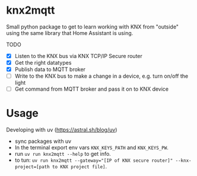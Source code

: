 # knx2mqtt
Small python package to get to learn working with KNX from "outside" using the same library that Home Assistant is using.

TODO
- [x] Listen to the KNX bus via KNX TCP/IP Secure router
- [x] Get the right datatypes
- [x] Publish data to MQTT broker
- [ ] Write to the KNX bus to make a change in a device, e.g. turn on/off the light
- [ ] Get command from MQTT broker and pass it on to KNX device

# Usage
Developing with uv (https://astral.sh/blog/uv)
- sync packages with uv
- In the terminal export env vars `KNX_KEYS_PATH` and `KNX_KEYS_PW`.
- run `uv run knx2mqtt --help` to get info.
- to tun: `uv run knx2mqtt --gateway="[IP of KNX secure router]" --knx-project=[path to KNX project file]`.
